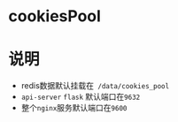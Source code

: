 # cookiesPool

# 说明
-  redis数据默认挂载在` /data/cookies_pool`
- `api-server` `flask` 默认端口在`9632`
-  整个`nginx`服务默认端口在`9600`